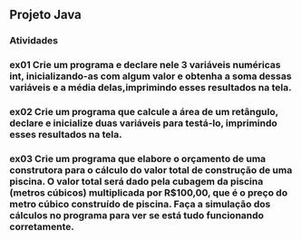 ## Projeto Java
### Atividades
### ex01 Crie um programa e declare nele 3 variáveis numéricas int, inicializando-as com algum valor e obtenha a soma dessas variáveis e a média delas,imprimindo esses resultados na tela.
### ex02 Crie um programa que calcule a área de um retângulo, declare e inicialize duas variáveis para testá-lo, imprimindo esses resultados na tela.
### ex03 Crie um programa que elabore o orçamento de uma construtora para o cálculo do valor total de construção de uma piscina. O valor total será dado pela cubagem da piscina (metros cúbicos) multiplicada por R$100,00, que é o preço do metro cúbico construído de piscina. Faça a simulação dos cálculos no programa para ver se está tudo funcionando corretamente.
